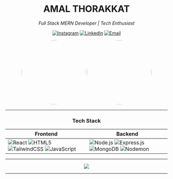 <!-- Profile Header -->
<div align="center">
  
#  **AMAL THORAKKAT**  
*Full Stack MERN Developer | Tech Enthusiast*

[![Instagram](https://img.shields.io/badge/Instagram-000000?style=for-the-badge&logo=instagram&logoColor=E4405F)](https://instagram.com/aesthfex)
[![LinkedIn](https://img.shields.io/badge/LinkedIn-000000?style=for-the-badge&logo=linkedin&logoColor=0077B5)](https://linkedin.com/in/amal-thorakkat)
[![Email](https://img.shields.io/badge/Email-000000?style=for-the-badge&logo=gmail&logoColor=D14836)](mailto:amalthorakkat@gmail.com)

</div>

<div align="center">
  <img src="https://pouch.jumpshare.com/preview/TqaoTzOI42vL5_VIT5UCuaGqXVPn2F45ZEy7F3q5K28WinSe7lAeQhIvvsAcCzXIi2HaATe9QU8uHrKAujBPvY0MzouFq0Iyc9HFK_vEt6s" width="200" height="200" style="border-radius:50%; overflow:hidden;" />
  <img src="https://pouch.jumpshare.com/preview/tK2s501nvE6gHSnuB229XeWUQkpwesH-ovirgkNHMB1-Jbrcs7jf7rz4q2D3tZ0GNkybD2yXlM3dIxwFq50ZXCGufCFwBo4j7iYUQfTyaCI" width="200" height="200" style="border-radius:50%; overflow:hidden;" />
</div>



---

<div align="center">

###  **Tech Stack**

| **Frontend** | **Backend** |
|--------------|-------------|
| ![React](https://img.shields.io/badge/-React-000?style=for-the-badge&logo=react&logoColor=61DAFB) ![HTML5](https://img.shields.io/badge/-HTML5-000?style=for-the-badge&logo=html5&logoColor=E34F26) ![TailwindCSS](https://img.shields.io/badge/-Tailwind_CSS-000?style=for-the-badge&logo=tailwind-css&logoColor=38B2AC) ![JavaScript](https://img.shields.io/badge/-JavaScript-000?style=for-the-badge&logo=javascript&logoColor=F7DF1E) | ![Node.js](https://img.shields.io/badge/-Node.js-000?style=for-the-badge&logo=node.js&logoColor=339933) ![Express.js](https://img.shields.io/badge/-Express.js-000?style=for-the-badge&logo=express&logoColor=white) ![MongoDB](https://img.shields.io/badge/-MongoDB-000?style=for-the-badge&logo=mongodb&logoColor=4EA94B) ![Nodemon](https://img.shields.io/badge/-Nodemon-000?style=for-the-badge&logo=nodemon&logoColor=76D04B) |

</div>

---

<div align="center">
  <img src="https://skillicons.dev/icons?i=react,nodejs,express,mongodb,html,css,js,tailwind&theme=dark" />
</div>

---
